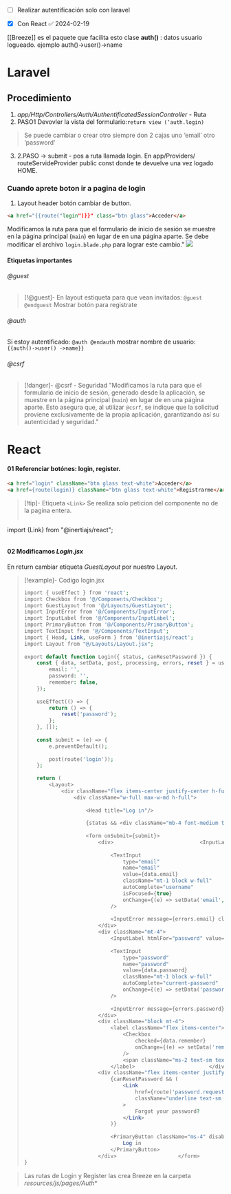 - [ ] Realizar autentificación solo con laravel 
- [x] Con React ✅ 2024-02-19


[[Breeze]] es el paquete que facilita esto
clase **auth()** : datos usuario logueado. ejemplo auth()->user()->name
# Laravel

## Procedimiento
1. *app/Http/Controllers/Auth/AuthentificatedSessionController* - Ruta 
2. PASO1 Devovler la vista del formulario:`return view (‘auth.login)` 
>Se puede cambiar o crear otro siempre don 2 cajas uno ‘email’ otro ‘password’

3. 2.PASO -> submit - pos a ruta llamada login. En app/Providers/ routeServideProvider public const donde te devuelve una vez logado HOME.
### Cuando aprete boton ir a pagina de login

1. Layout header botón cambiar de button.
```html
<a href="{{route("login")}}" class="btn glass">Acceder</a>
```
    
Modificamos la ruta para que el formulario de inicio de sesión se muestre en la página principal (`main`) en lugar de en una página aparte. Se debe modificar el archivo `login.blade.php` para lograr este cambio."
![](https://lh7-us.googleusercontent.com/v5ntmZOyfbvrCirnGLpw13qtZ-bdDd8_gfvp-Oc5nKUqhIFYIOa5VmvAJyyScpih26iNDhslc4HVXrHvP_b2gH47Jki5julmfN00R5qyIwq3k4KYarMPdU4cQZqEgX1n6uMjjPCIJD8Mdjg-ccQGhO8)
#### Etiquetas importantes
###### @guest

> [!@guest]-
> En layout estiqueta para que vean invitados: `@guest @endguest` 
> Mostrar botón para registrate
###### @auth
Si estoy autentificado: `@auth @endauth`
mostrar nombre de usuario: `{{auth()->user() ->name}}`
###### @csrf

> [!danger]- @csrf - Seguridad
> "Modificamos la ruta para que el formulario de inicio de sesión, generado desde la aplicación, se muestre en la página principal (`main`) en lugar de en una página aparte. Esto asegura que, al utilizar `@csrf`, se indique que la solicitud proviene exclusivamente de la propia aplicación, garantizando así su autenticidad y seguridad."





# React
#### 01 Referenciar botónes: login, register. 
```html
<a href="login" className="btn glass text-white">Acceder</a>  
<a href={route(login)} className="btn glass text-white">Registrarme</a>
```

> [!tip]- Etiqueta `<Link>`
> Se realiza solo peticion del componente  no de la pagina entera. 
> ```js
import {Link} from "@inertiajs/react"; 
> ``` 

#### 02 Modificamos *Login.jsx*
En return cambiar etiqueta *GuestLayout* por nuestro Layout. 
> [!example]- Codigo login.jsx
> ``` php 
> import { useEffect } from 'react';  
> import Checkbox from '@/Components/Checkbox';  
> import GuestLayout from '@/Layouts/GuestLayout';  
> import InputError from '@/Components/InputError';  
> import InputLabel from '@/Components/InputLabel';  
> import PrimaryButton from '@/Components/PrimaryButton';  
> import TextInput from '@/Components/TextInput';  
> import { Head, Link, useForm } from '@inertiajs/react';  
> import Layout from "@/Layouts/Layout.jsx";  
>   
> export default function Login({ status, canResetPassword }) {  
>     const { data, setData, post, processing, errors, reset } = useForm({  
>         email: '',  
>         password: '',  
>         remember: false,  
>     });  
>   
>     useEffect(() => {  
>         return () => {  
>             reset('password');  
>         };  
>     }, []);  
>   
>     const submit = (e) => {  
>         e.preventDefault();  
>   
>         post(route('login'));  
>     };  
>   
>     return (  
>         <Layout>  
>             <div className="flex items-center justify-center h-full p-5 rounded-2xl">  
>                 <div className="w-full max-w-md h-full">  
>   
>                     <Head title="Log in"/>  
>   
>                     {status && <div className="mb-4 font-medium text-sm text-green-600">{status}</div>}  
>   
>                     <form onSubmit={submit}>  
>                         <div>                            <InputLabel htmlFor="email" value="Email"/>  
>   
>                             <TextInput                                id="email"  
>                                 type="email"  
>                                 name="email"  
>                                 value={data.email}  
>                                 className="mt-1 block w-full"  
>                                 autoComplete="username"  
>                                 isFocused={true}  
>                                 onChange={(e) => setData('email', e.target.value)}  
>                             />  
>   
>                             <InputError message={errors.email} className="mt-2"/>  
>                         </div>  
>                         <div className="mt-4">  
>                             <InputLabel htmlFor="password" value="Password"/>  
>   
>                             <TextInput                                id="password"  
>                                 type="password"  
>                                 name="password"  
>                                 value={data.password}  
>                                 className="mt-1 block w-full"  
>                                 autoComplete="current-password"  
>                                 onChange={(e) => setData('password', e.target.value)}  
>                             />  
>   
>                             <InputError message={errors.password} className="mt-2"/>  
>                         </div>  
>                         <div className="block mt-4">  
>                             <label className="flex items-center">  
>                                 <Checkbox                                    name="remember"  
>                                     checked={data.remember}  
>                                     onChange={(e) => setData('remember', e.target.checked)}  
>                                 />  
>                                 <span className="ms-2 text-sm text-gray-600 dark:text-gray-400">Remember me</span>  
>                             </label>                        </div>  
>                         <div className="flex items-center justify-end mt-4">  
>                             {canResetPassword && (  
>                                 <Link  
>                                     href={route('password.request')}  
>                                     className="underline text-sm text-gray-600 dark:text-gray-400 hover:text-gray-900 dark:hover:text-gray-100 rounded-md focus:outline-none focus:ring-2 focus:ring-offset-2 focus:ring-indigo-500 dark:focus:ring-offset-gray-800"  
>                                 >  
>                                     Forgot your password?  
>                                 </Link>  
>                             )}  
>   
>                             <PrimaryButton className="ms-4" disabled={processing}>  
>                                 Log in  
>                             </PrimaryButton>  
>                         </div>                    </form>                </div>            </div>        </Layout>);  
> }
> ```

> Las rutas de Login y Register las crea Breeze en la carpeta *resources/js/pages/Auth**